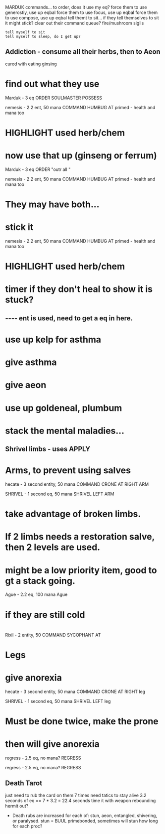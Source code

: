 MARDUK commands...
    to order, does it use my eq?
    force them to use generostiy, use up eqbal
    force them to use focus, use up eqbal
    force them to use compose, use up eqbal
    tell themt to sit... if they tell themselves to sit it might stick?
    clear out their command queue?
    fire/mushroom sigils

    tell myself to sit
    tell myself to sleep, do I get up?


Addiction - consume all their herbs, then to Aeon
--------------------------------------
cured with eating ginsing

# find out what they use
Marduk - 3 eq
ORDER SOULMASTER POSSESS <target>

nemesis - 2.2 ent, 50 mana
COMMAND HUMBUG AT <target>
primed - health and mana too
# HIGHLIGHT used herb/chem

# now use that up (ginseng or ferrum)
Marduk - 3 eq
ORDER <target> "outr all <cure>"

nemesis - 2.2 ent, 50 mana
COMMAND HUMBUG AT <target>
primed - health and mana too

# They may have both...

# stick it
nemesis - 2.2 ent, 50 mana
COMMAND HUMBUG AT <target>
primed - health and mana too
# HIGHLIGHT used herb/chem
# timer if they don't heal to show it is stuck?
## ---- ent is used, need to get a eq in here.

# use up kelp for asthma
# give asthma
# give aeon
# use up goldeneal, plumbum
# stack the mental maladies...



Shrivel limbs - uses APPLY
------------------------------

# Arms, to prevent using salves
hecate - 3 second entity, 50 mana
COMMAND CRONE AT <target> RIGHT ARM

SHRIVEL - 1 second eq, 50 mana
SHRIVEL LEFT ARM <target>

# take advantage of broken limbs.
# If 2 limbs needs a restoration salve, then 2 levels are used.
# might be a low priority item, good to gt a stack going.
Ague - 2.2 eq, 100 mana
Ague <target>

# if they are still cold
# 
Rixil - 2 entity, 50
COMMAND SYCOPHANT AT <target>

# Legs
# give anorexia
hecate - 3 second entity, 50 mana
COMMAND CRONE AT <target> RIGHT leg

SHRIVEL - 1 second eq, 50 mana
SHRIVEL LEFT leg <target>

# Must be done twice, make the prone
# then will give anorexia
regress - 2.5 eq, no mana?
REGRESS <target>

regress - 2.5 eq, no mana?
REGRESS <target>


Death Tarot
--------------------------------
just need to rub the card on them 7 times
need tatics to stay alive
3.2 seconds of eq == 7 * 3.2 = 22.4 seconds
time it with weapon rebounding
hermit out?

* Death rubs are increased for each of: stun, aeon, entangled,
shivering, or paralysed.
stun = BUUL primebonded, sometimes will stun
    how long for each proc?

